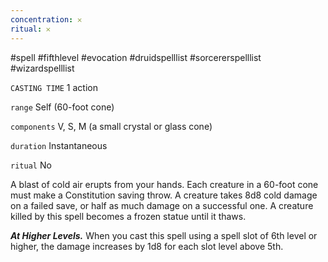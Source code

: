 ```yaml
---
concentration: 𐄂
ritual: 𐄂
---
```

#spell #fifthlevel #evocation #druidspelllist #sorcererspelllist #wizardspelllist

`CASTING TIME`
1 action

`range`
Self (60-foot cone)

`components`
V, S, M (a small crystal or glass cone)

`duration`
Instantaneous

`ritual`
No

A blast of cold air erupts from your hands. Each creature in a 60-foot cone must make a Constitution saving throw. A creature takes 8d8 cold damage on a failed save, or half as much damage on a successful one. A creature killed by this spell becomes a frozen statue until it thaws.

**_At Higher Levels._** When you cast this spell using a spell slot of 6th level or higher, the damage increases by 1d8 for each slot level above 5th.